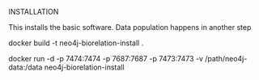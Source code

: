 INSTALLATION

This installs the basic software. Data population happens in another step

docker build -t neo4j-biorelation-install .

docker run -d -p 7474:7474 -p 7687:7687 -p 7473:7473 -v /path/neo4j-data:/data neo4j-biorelation-install
